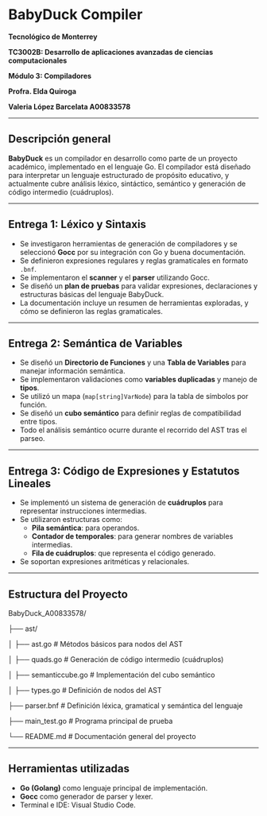 # BabyDuck Compiler

**Tecnológico de Monterrey**

**TC3002B: Desarrollo de aplicaciones avanzadas de ciencias computacionales**

**Módulo 3: Compiladores**

**Profra. Elda Quiroga**

**Valeria López Barcelata A00833578**

---

## Descripción general

**BabyDuck** es un compilador en desarrollo como parte de un proyecto académico, implementado en el lenguaje Go. El compilador está diseñado para interpretar un lenguaje estructurado de propósito educativo, y actualmente cubre análisis léxico, sintáctico, semántico y generación de código intermedio (cuádruplos).

---

## Entrega 1: Léxico y Sintaxis

- Se investigaron herramientas de generación de compiladores y se seleccionó **Gocc** por su integración con Go y buena documentación.
- Se definieron expresiones regulares y reglas gramaticales en formato `.bnf`.
- Se implementaron el **scanner** y el **parser** utilizando Gocc.
- Se diseñó un **plan de pruebas** para validar expresiones, declaraciones y estructuras básicas del lenguaje BabyDuck.
- La documentación incluye un resumen de herramientas exploradas, y cómo se definieron las reglas gramaticales.

---

## Entrega 2: Semántica de Variables

- Se diseñó un **Directorio de Funciones** y una **Tabla de Variables** para manejar información semántica.
- Se implementaron validaciones como **variables duplicadas** y manejo de **tipos**.
- Se utilizó un mapa (`map[string]VarNode`) para la tabla de símbolos por función.
- Se diseñó un **cubo semántico** para definir reglas de compatibilidad entre tipos.
- Todo el análisis semántico ocurre durante el recorrido del AST tras el parseo.

---

## Entrega 3: Código de Expresiones y Estatutos Lineales

- Se implementó un sistema de generación de **cuádruplos** para representar instrucciones intermedias.
- Se utilizaron estructuras como:
  - **Pila semántica**: para operandos.
  - **Contador de temporales**: para generar nombres de variables intermedias.
  - **Fila de cuádruplos**: que representa el código generado.
- Se soportan expresiones aritméticas y relacionales.

---

## Estructura del Proyecto

BabyDuck_A00833578/

├── ast/

│   ├── ast.go                 # Métodos básicos para nodos del AST

│   ├── quads.go               # Generación de código intermedio (cuádruplos)

│   ├── semanticcube.go        # Implementación del cubo semántico

│   ├── types.go               # Definición de nodos del AST

├── parser.bnf                 # Definición léxica, gramatical y semántica del lenguaje

├── main_test.go               # Programa principal de prueba

└── README.md                  # Documentación general del proyecto

---

## Herramientas utilizadas

- **Go (Golang)** como lenguaje principal de implementación.
- **Gocc** como generador de parser y lexer.
- Terminal e IDE: Visual Studio Code.